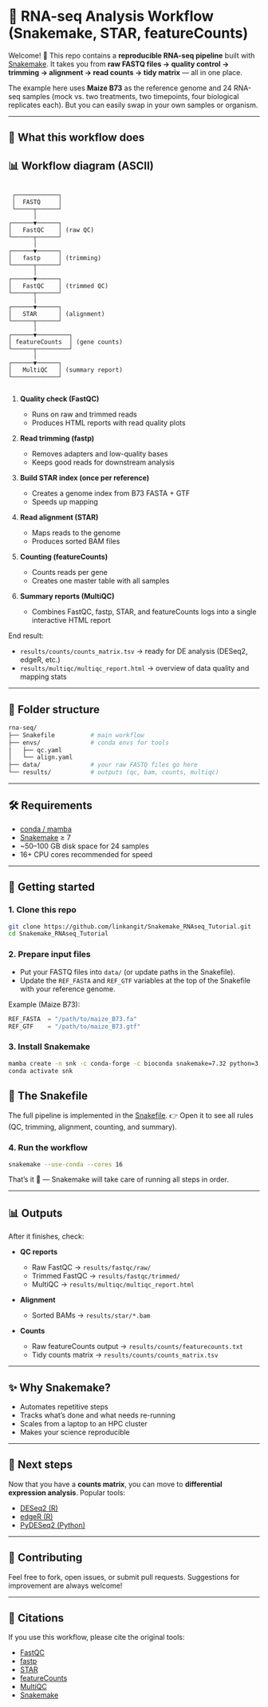 # 🧬 RNA-seq Analysis Workflow (Snakemake, STAR, featureCounts)

Welcome! 👋
This repo contains a **reproducible RNA-seq pipeline** built with [Snakemake](https://snakemake.readthedocs.io/). It takes you from **raw FASTQ files → quality control → trimming → alignment → read counts → tidy matrix** — all in one place.

The example here uses **Maize B73** as the reference genome and 24 RNA-seq samples (mock vs. two treatments, two timepoints, four biological replicates each). But you can easily swap in your own samples or organism.

---

## 🔎 What this workflow does

## 📊 Workflow diagram (ASCII)

```

```
     ┌────────────┐
     │  FASTQ     │
     └─────┬──────┘
           │
    ┌──────▼──────┐
    │   FastQC    │ (raw QC)
    └──────┬──────┘
           │
    ┌──────▼──────┐
    │   fastp     │ (trimming)
    └──────┬──────┘
           │
    ┌──────▼──────┐
    │   FastQC    │ (trimmed QC)
    └──────┬──────┘
           │
    ┌──────▼──────┐
    │   STAR      │ (alignment)
    └──────┬──────┘
           │
    ┌──────▼─────────┐
    │ featureCounts  │ (gene counts)
    └──────┬─────────┘
           │
    ┌──────▼──────┐
    │   MultiQC   │ (summary report)
    └─────────────┘
```

````
1. **Quality check (FastQC)**

   * Runs on raw and trimmed reads
   * Produces HTML reports with read quality plots

2. **Read trimming (fastp)**

   * Removes adapters and low-quality bases
   * Keeps good reads for downstream analysis

3. **Build STAR index (once per reference)**

   * Creates a genome index from B73 FASTA + GTF
   * Speeds up mapping

4. **Read alignment (STAR)**

   * Maps reads to the genome
   * Produces sorted BAM files

5. **Counting (featureCounts)**

   * Counts reads per gene
   * Creates one master table with all samples

6. **Summary reports (MultiQC)**

   * Combines FastQC, fastp, STAR, and featureCounts logs into a single interactive HTML report

End result:

* `results/counts/counts_matrix.tsv` → ready for DE analysis (DESeq2, edgeR, etc.)
* `results/multiqc/multiqc_report.html` → overview of data quality and mapping stats

---

## 📂 Folder structure

```bash
rna-seq/
├── Snakefile          # main workflow
├── envs/              # conda envs for tools
│   ├── qc.yaml
│   └── align.yaml
├── data/              # your raw FASTQ files go here
└── results/           # outputs (qc, bam, counts, multiqc)
```

---

## 🛠️ Requirements

* [conda / mamba](https://mamba.readthedocs.io/)
* [Snakemake](https://snakemake.readthedocs.io/) ≥ 7
* \~50–100 GB disk space for 24 samples
* 16+ CPU cores recommended for speed

---

## 🚀 Getting started

### 1. Clone this repo

```bash
git clone https://github.com/linkangit/Snakemake_RNAseq_Tutorial.git
cd Snakemake_RNAseq_Tutorial
```

### 2. Prepare input files

* Put your FASTQ files into `data/` (or update paths in the Snakefile).
* Update the `REF_FASTA` and `REF_GTF` variables at the top of the Snakefile with your reference genome.

Example (Maize B73):

```python
REF_FASTA  = "/path/to/maize_B73.fa"
REF_GTF    = "/path/to/maize_B73.gtf"
```

### 3. Install Snakemake

```bash
mamba create -n snk -c conda-forge -c bioconda snakemake=7.32 python=3.11 -y
conda activate snk
```

## 🐍 The Snakefile

The full pipeline is implemented in the [Snakefile](./Snakefile).
👉 Open it to see all rules (QC, trimming, alignment, counting, and summary).


### 4. Run the workflow

```bash
snakemake --use-conda --cores 16
```

That’s it 🎉 — Snakemake will take care of running all steps in order.

---

## 📊 Outputs

After it finishes, check:

* **QC reports**

  * Raw FastQC → `results/fastqc/raw/`
  * Trimmed FastQC → `results/fastqc/trimmed/`
  * MultiQC → `results/multiqc/multiqc_report.html`

* **Alignment**

  * Sorted BAMs → `results/star/*.bam`

* **Counts**

  * Raw featureCounts output → `results/counts/featurecounts.txt`
  * Tidy counts matrix → `results/counts/counts_matrix.tsv`

---

## ✨ Why Snakemake?

* Automates repetitive steps
* Tracks what’s done and what needs re-running
* Scales from a laptop to an HPC cluster
* Makes your science reproducible

---

## 🧠 Next steps

Now that you have a **counts matrix**, you can move to **differential expression analysis**.
Popular tools:

* [DESeq2 (R)](https://bioconductor.org/packages/release/bioc/html/DESeq2.html)
* [edgeR (R)](https://bioconductor.org/packages/release/bioc/html/edgeR.html)
* [PyDESeq2 (Python)](https://github.com/owkin/PyDESeq2)

---

## 🤝 Contributing

Feel free to fork, open issues, or submit pull requests. Suggestions for improvement are always welcome!

---

## 📜 Citations

If you use this workflow, please cite the original tools:

* [FastQC](https://www.bioinformatics.babraham.ac.uk/projects/fastqc/)
* [fastp](https://github.com/OpenGene/fastp)
* [STAR](https://github.com/alexdobin/STAR)
* [featureCounts](http://bioinf.wehi.edu.au/featureCounts/)
* [MultiQC](https://multiqc.info/)
* [Snakemake](https://snakemake.readthedocs.io/)
